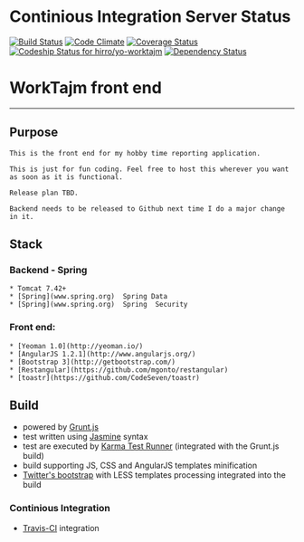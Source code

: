 # Continious Integration Server Status
[![Build Status](https://travis-ci.org/hirro/yo-worktajm.png?branch=master)](https://travis-ci.org/hirro/yo-worktajm)
[![Code Climate](https://codeclimate.com/github/hirro/yo-worktajm.png)](https://codeclimate.com/github/hirro/yo-worktajm)
[![Coverage Status](https://coveralls.io/repos/hirro/yo-worktajm/badge.png?branch=master)](https://coveralls.io/r/hirro/yo-worktajm?branch=master)
[ ![Codeship Status for hirro/yo-worktajm](https://www.codeship.io/projects/295e56d0-3115-0131-77a2-4ab24c68f59c/status?branch=master)](https://www.codeship.io/projects/9576)
[![Dependency Status](https://gemnasium.com/hirro/yo-worktajm.png)](https://gemnasium.com/hirro/yo-worktajm)

# WorkTajm front end

***

## Purpose
	This is the front end for my hobby time reporting application.

	This is just for fun coding. Feel free to host this wherever you want as soon as it is functional. 

	Release plan TBD.

	Backend needs to be released to Github next time I do a major change in it.

## Stack
	
### Backend - Spring 
	* Tomcat 7.42+
	* [Spring](www.spring.org)  Spring Data
	* [Spring](www.spring.org)  Spring  Security

### Front end:
	* [Yeoman 1.0](http://yeoman.io/)
	* [AngularJS 1.2.1](http://www.angularjs.org/) 
	* [Bootstrap 3](http://getbootstrap.com/)
	* [Restangular](https://github.com/mgonto/restangular)
	* [toastr](https://github.com/CodeSeven/toastr)


## Build

* powered by [Grunt.js](http://gruntjs.com/)
* test written using [Jasmine](http://pivotal.github.com/jasmine/) syntax
* test are executed by [Karma Test Runner](http://karma-runner.github.io/0.8/index.html) (integrated with the Grunt.js build)
* build supporting JS, CSS and AngularJS templates minification
* [Twitter's bootstrap](http://twitter.github.com/bootstrap/) with LESS templates processing integrated into the build

### Continious Integration

* [Travis-CI](https://travis-ci.org/) integration
